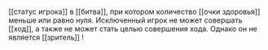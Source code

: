 [[статус игрока]] в [[битва]], при котором количество [[очки здоровья]] меньше или равно нуля. Исключенный игрок не может совершать [[ход]], а также не может стать целью совершения хода. Однако он не является [[зритель]] !
